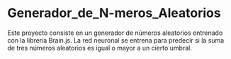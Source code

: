 # Generador_de_N-meros_Aleatorios
Este proyecto consiste en un generador de números aleatorios entrenado con la librería Brain.js. La red neuronal se entrena para predecir si la suma de tres números aleatorios es igual o mayor a un cierto umbral.
